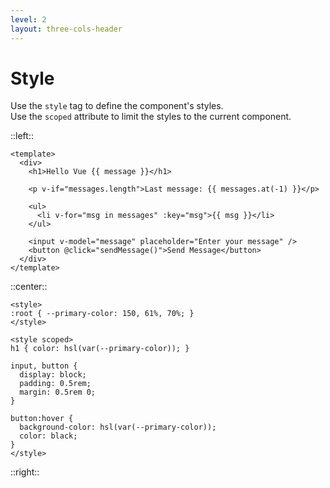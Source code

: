 ```yaml
---
level: 2
layout: three-cols-header
---
```

# Style

Use the `style` tag to define the component's styles.<br>Use the `scoped` attribute to limit the styles to the current component.

::left::

```vue
<template>
  <div>
    <h1>Hello Vue {{ message }}</h1>

    <p v-if="messages.length">Last message: {{ messages.at(-1) }}</p>

    <ul>
      <li v-for="msg in messages" :key="msg">{{ msg }}</li>
    </ul>

    <input v-model="message" placeholder="Enter your message" />
    <button @click="sendMessage()">Send Message</button>
  </div>
</template>
```

::center::

```vue
<style>
:root { --primary-color: 150, 61%, 70%; }
</style>

<style scoped>
h1 { color: hsl(var(--primary-color)); }

input, button {
  display: block;
  padding: 0.5rem;
  margin: 0.5rem 0;
}

button:hover {
  background-color: hsl(var(--primary-color));
  color: black;
}
</style>
```

::right::

<Example/>
